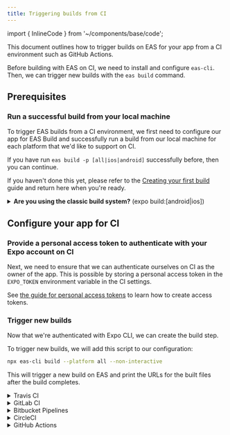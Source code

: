 ```yaml
---
title: Triggering builds from CI
---
```


import { InlineCode } from '~/components/base/code';

This document outlines how to trigger builds on EAS for your app from a CI environment such as GitHub Actions.

Before building with EAS on CI, we need to install and configure `eas-cli`. Then, we can trigger new builds with the `eas build` command.

## Prerequisites

### Run a successful build from your local machine

To trigger EAS builds from a CI environment, we first need to configure our app for EAS Build and successfully run a build from our local machine for each platform that we'd like to support on CI.

If you have run `eas build -p [all|ios|android]` successfully before, then you can continue.

If you haven't done this yet, please refer to the [Creating your first build](setup.md) guide and return here when you're ready.

<details><summary><strong>Are you using the classic build system?</strong> (<InlineCode>expo build:[android|ios]</InlineCode>)</summary> <p>

Learn how to [build standalone apps on your CI with our classic build service](/classic/turtle-cli.md).

</p>
</details>

## Configure your app for CI

<!-- We can probably leave this out -- users can figure out on their own if they want to do this or use npx -->
<!-- ### Make EAS CLI available in your CI environment

To interact with the EAS API, we need to install EAS CLI. You can use an environment with this library preinstalled, or you can add it to the project as a development dependency.

The latter is the easiest way, but may increase the installation time.
For vendors that charge you per minute, it might we worth creating a prebuilt environment.

To install EAS CLI in your project, run:

```sh
npm install --save-dev eas-cli
```

> 💡 Make sure to update this dependency frequently to stay up to date with the EAS API interface. -->

### Provide a personal access token to authenticate with your Expo account on CI

Next, we need to ensure that we can authenticate ourselves on CI as the owner of the app. This is possible by storing a personal access token in the `EXPO_TOKEN` environment variable in the CI settings.

See [the guide for personal access tokens](/accounts/programmatic-access.md#personal-account-personal-access-tokens) to learn how to create access tokens.

### Trigger new builds

Now that we're authenticated with Expo CLI, we can create the build step.

To trigger new builds, we will add this script to our configuration:

```sh
npx eas-cli build --platform all --non-interactive
```

This will trigger a new build on EAS and print the URLs for the built files after the build completes.

<details><summary>Travis CI</summary>
<p>

```yaml
---
language: node_js
node_js:
  - node
  - lts/*
cache:
  directories:
    - ~/.npm
before_script:
  - npm install -g npm@latest

jobs:
  include:
    - stage: build
      node_js: lts/*
      script:
        - npm ci
        - npx eas-cli build --platform all --non-interactive
```

> Put this into `.travis.yml` in the root of your repository.

</p>
</details>

<details><summary>GitLab CI</summary>
<p>

```yaml
image: node:alpine

cache:
  key: ${CI_COMMIT_REF_SLUG}
  paths:
    - ~/.npm

stages:
  - build

before_script:
  - npm ci

eas-build:
  stage: build
  script:
    - apk add --no-cache bash
    - npx eas-cli build --platform all --non-interactive
```

> Put this into `.gitlab-ci.yml` in the root of your repository.

</p>
</details>

<details><summary>Bitbucket Pipelines</summary>
<p>

```yaml
image: node:alpine

definitions:
  caches:
    npm: ~/.npm

pipelines:
  default:
    - step:
        name: Build app
        deployment: test
        caches:
          - npm
        script:
          - apk add --no-cache bash
          - npm ci
          - npx eas-cli build --platform all --non-interactive
```

> Put this into `bitbucket-pipelines.yml` in the root of your repository.

</p>
</details>

<details><summary>CircleCI</summary>
<p>

```yaml
version: 2.1

executors:
  default:
    docker:
      - image: cimg/node:lts
    working_directory: ~/my-app

jobs:
  eas_build:
    executor: default
    steps:
      - checkout
      - run:
          name: Install dependencies
          command: npm ci
      - run:
          name: Trigger build
          command: npx eas-cli build --platform all --non-interactive

workflows:
  build_app:
    jobs:
      - eas_build:
          filters:
            branches:
              only: master
```

> Put this into `.circleci/config.yml` in the root of your repository.

</p>
</details>

<details><summary>GitHub Actions</summary>
<p>

```yaml
name: EAS Build
on:
  push:
    branches:
      - master
  workflow_dispatch:

jobs:
  build:
    name: Install and build
    runs-on: ubuntu-latest
    steps:
      - name: Checkout
        uses: actions/checkout@v2

      - name: Setup Node.js
        uses: actions/setup-node@v1
        with:
          node-version: 16.x

      - name: Setup Expo
        uses: expo/expo-github-action@v5
        with:
          expo-version: 4.x
          expo-token: ${{ secrets.EXPO_TOKEN }}
          expo-cache: true

      - name: Install dependencies
        run: npm ci

      - name: Build on EAS
        run: npx eas-cli build --platform all --non-interactive
```

> Put this into `.github/workflows/eas-build.yml` in the root of your repository.

</p>
</details>
